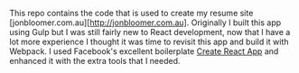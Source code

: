 This repo contains the code that is used to create my resume site [jonbloomer.com.au][http://jonbloomer.com.au]. Originally I built this app using Gulp but I was still fairly new to React development, now that I have a lot more experience I thought it was time to revisit this app and build it with Webpack. I used Facebook's excellent boilerplate [Create React App](https://github.com/facebookincubator/create-react-app) and enhanced it with the extra tools that I needed.
